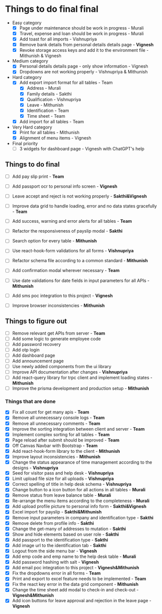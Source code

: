 # Things to do final final

- Easy category
  - [x] Page under maintenance should be work in progress - Murali
  - [x] Travel, expense and loan should be work in progress - Murali
  - [x] Add toast for all imports - Vishnupriya
  - [x] Remove bank details from personal details details page - **Vignesh**
  - [x] Revoke storage access keys and add it to the environment file - Mithunish & Vignesh

- Medium category
  - [x] Personal details details page - only show information - Vignesh
  - [x] Dropdowns are not working properly - Vishnupriya & Mithunish

- Hard category
  - [x] Add export import format for all tables - Team
    - [x] Address - Murali
    - [x] Family details - Sakthi
    - [x] Qualification - Vishnupriya
    - [x] Leave - Mithunish
    - [x] Identification - Team
    - [x] Time sheet - Team
  - [x] Add import for all tables - Team

- Very Hard category
  - [x] Print for all tables - Mithunish
  - [x] Alignment of menu items - Vignesh

- Final priority
  - [ ] 3 widgets for dashboard page - Vignesh with ChatGPT's help

## Things to do final

- [ ] Add pay slip print - **Team**
- [ ] Add passport ocr to personal info screen - **Vignesh**
- [ ] Leave accept and reject is not working properly - **Sakthi&Vignesh**

- [ ] Improve data grid to handle loading, error and no data states gracefully - **Team**
- [ ] Add success, warning and error alerts for all tables - **Team**
- [ ] Refactor the responsiveness of payslip modal - **Sakthi**
- [ ] Search option for every table - **Mithunish**
- [ ] Use react-hook-form validations for all forms - **Vishnupriya**

- [ ] Refactor schema file according to a common standard - **Mithunish**
- [ ] Add confirmation modal wherever necessary - **Team**
- [ ] Use date validations for date fields in input parameters for all APIs - **Mithunish**
- [ ] Add sms poc integration to this project - **Vignesh**
- [ ] Improve browser inconsistencies - **Mithunish**

## Things to figure out

- [ ] Remove relevant get APIs from server - **Team**
- [ ] Add some logic to generate employee code
- [ ] Add password recovery
- [ ] Add otp login
- [ ] Add dashboard page
- [ ] Add announcement page
- [ ] Use newly added components from the ui library
- [ ] Improve API documentation after changes - **Vishnupriya**
- [ ] Add react-query library for trpc client and implement loading states - **Mithunish**
- [ ] Improve the prisma development and production setup - **Mithunish**

### Things that are done

- [x] Fix all count for get many apis - **Team**
- [x] Remove all unnecessary console logs - **Team**
- [x] Remove all unnecessary comments - **Team**
- [x] Improve the sorting integration between client and server - **Team**
- [x] Implement complex sorting for all tables - **Team**
- [x] Page reload after submit should be improved - **Team**
- [x] Off Canvas Navbar with Bootstrap - **Team**
- [x] Add react-hook-form library to the client - **Mithunish**
- [x] Improve layout inconsistencies - **Mithunish**
- [x] Change the status appearance of time management according to the designs - **Vishnupriya**
- [x] Seed for visitor pass and help desk - **Vishnupriya**
- [x] Limit upload file size for all uploads - **Vishnupriya**
- [x] Correct spelling of title in help desk schema - **Vishnupriya**
- [x] Change button to a icon button for all actions in all tables - **Murali**
- [x] Remove status from leave balance table - **Murali**
- [x] Re-arrange the menu items according to the completeness - **Murali**
- [x] Add upload profile picture to personal info form - **Sakthi&Vignesh**
- [x] Excel import for payslip - **Sakthi&Mithunish**
- [x] Remove input parameters in company and identification type - **Sakthi**
- [x] Remove delete from profile info - **Sakthi**
- [x] Change the get-many of addresses to mutation - **Sakthi**
- [x] Show and hide elements based on user role - **Sakthi**
- [x] Add passport to the identification type - **Sakthi**
- [x] Add image url to the identification tab - **Sakthi**
- [x] Logout from the side menu bar - **Vignesh**
- [x] Add emp code and emp name to the help desk table - **Murali**
- [x] Add password hashing with salt - **Vignesh**
- [x] Add email poc integration to this project - **Vignesh&Mithunish**
- [x] Fix the dropdowns error in all forms - **Team**
- [x] Print and export to excel feature needs to be implemented - **Team**
- [x] Fix the react key error in the data grid component - **Mithunish**
- [x] Change the time sheet add modal to check-in and check-out - **Vignesh&Mithunish**
- [x] Add icon buttons for leave approval and rejection in the leave page - **Vignesh**
